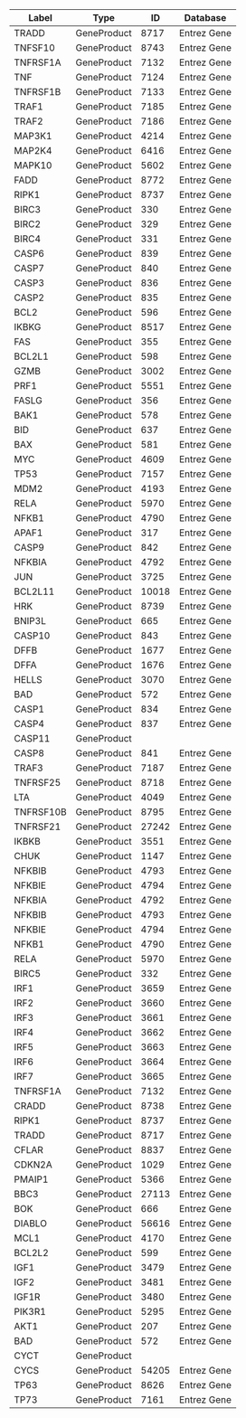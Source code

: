 | Label | Type | ID | Database |
| ---- | ---- | ---- | ---- |
|TRADD | GeneProduct | 8717 | Entrez Gene |
|TNFSF10 | GeneProduct | 8743 | Entrez Gene |
|TNFRSF1A | GeneProduct | 7132 | Entrez Gene |
|TNF | GeneProduct | 7124 | Entrez Gene |
|TNFRSF1B | GeneProduct | 7133 | Entrez Gene |
|TRAF1 | GeneProduct | 7185 | Entrez Gene |
|TRAF2 | GeneProduct | 7186 | Entrez Gene |
|MAP3K1 | GeneProduct | 4214 | Entrez Gene |
|MAP2K4 | GeneProduct | 6416 | Entrez Gene |
|MAPK10 | GeneProduct | 5602 | Entrez Gene |
|FADD | GeneProduct | 8772 | Entrez Gene |
|RIPK1 | GeneProduct | 8737 | Entrez Gene |
|BIRC3 | GeneProduct | 330 | Entrez Gene |
|BIRC2 | GeneProduct | 329 | Entrez Gene |
|BIRC4 | GeneProduct | 331 | Entrez Gene |
|CASP6 | GeneProduct | 839 | Entrez Gene |
|CASP7 | GeneProduct | 840 | Entrez Gene |
|CASP3 | GeneProduct | 836 | Entrez Gene |
|CASP2 | GeneProduct | 835 | Entrez Gene |
|BCL2 | GeneProduct | 596 | Entrez Gene |
|IKBKG | GeneProduct | 8517 | Entrez Gene |
|FAS | GeneProduct | 355 | Entrez Gene |
|BCL2L1 | GeneProduct | 598 | Entrez Gene |
|GZMB | GeneProduct | 3002 | Entrez Gene |
|PRF1 | GeneProduct | 5551 | Entrez Gene |
|FASLG | GeneProduct | 356 | Entrez Gene |
|BAK1 | GeneProduct | 578 | Entrez Gene |
|BID | GeneProduct | 637 | Entrez Gene |
|BAX | GeneProduct | 581 | Entrez Gene |
|MYC | GeneProduct | 4609 | Entrez Gene |
|TP53 | GeneProduct | 7157 | Entrez Gene |
|MDM2 | GeneProduct | 4193 | Entrez Gene |
|RELA | GeneProduct | 5970 | Entrez Gene |
|NFKB1 | GeneProduct | 4790 | Entrez Gene |
|APAF1 | GeneProduct | 317 | Entrez Gene |
|CASP9 | GeneProduct | 842 | Entrez Gene |
|NFKBIA | GeneProduct | 4792 | Entrez Gene |
|JUN | GeneProduct | 3725 | Entrez Gene |
|BCL2L11 | GeneProduct | 10018 | Entrez Gene |
|HRK | GeneProduct | 8739 | Entrez Gene |
|BNIP3L | GeneProduct | 665 | Entrez Gene |
|CASP10 | GeneProduct | 843 | Entrez Gene |
|DFFB | GeneProduct | 1677 | Entrez Gene |
|DFFA | GeneProduct | 1676 | Entrez Gene |
|HELLS | GeneProduct | 3070 | Entrez Gene |
|BAD | GeneProduct | 572 | Entrez Gene |
|CASP1 | GeneProduct | 834 | Entrez Gene |
|CASP4 | GeneProduct | 837 | Entrez Gene |
|CASP11 | GeneProduct |  |  |
|CASP8 | GeneProduct | 841 | Entrez Gene |
|TRAF3 | GeneProduct | 7187 | Entrez Gene |
|TNFRSF25 | GeneProduct | 8718 | Entrez Gene |
|LTA | GeneProduct | 4049 | Entrez Gene |
|TNFRSF10B | GeneProduct | 8795 | Entrez Gene |
|TNFRSF21 | GeneProduct | 27242 | Entrez Gene |
|IKBKB | GeneProduct | 3551 | Entrez Gene |
|CHUK | GeneProduct | 1147 | Entrez Gene |
|NFKBIB | GeneProduct | 4793 | Entrez Gene |
|NFKBIE | GeneProduct | 4794 | Entrez Gene |
|NFKBIA | GeneProduct | 4792 | Entrez Gene |
|NFKBIB | GeneProduct | 4793 | Entrez Gene |
|NFKBIE | GeneProduct | 4794 | Entrez Gene |
|NFKB1 | GeneProduct | 4790 | Entrez Gene |
|RELA | GeneProduct | 5970 | Entrez Gene |
|BIRC5 | GeneProduct | 332 | Entrez Gene |
|IRF1 | GeneProduct | 3659 | Entrez Gene |
|IRF2 | GeneProduct | 3660 | Entrez Gene |
|IRF3 | GeneProduct | 3661 | Entrez Gene |
|IRF4 | GeneProduct | 3662 | Entrez Gene |
|IRF5 | GeneProduct | 3663 | Entrez Gene |
|IRF6 | GeneProduct | 3664 | Entrez Gene |
|IRF7 | GeneProduct | 3665 | Entrez Gene |
|TNFRSF1A | GeneProduct | 7132 | Entrez Gene |
|CRADD | GeneProduct | 8738 | Entrez Gene |
|RIPK1 | GeneProduct | 8737 | Entrez Gene |
|TRADD | GeneProduct | 8717 | Entrez Gene |
|CFLAR | GeneProduct | 8837 | Entrez Gene |
|CDKN2A | GeneProduct | 1029 | Entrez Gene |
|PMAIP1 | GeneProduct | 5366 | Entrez Gene |
|BBC3 | GeneProduct | 27113 | Entrez Gene |
|BOK | GeneProduct | 666 | Entrez Gene |
|DIABLO | GeneProduct | 56616 | Entrez Gene |
|MCL1 | GeneProduct | 4170 | Entrez Gene |
|BCL2L2 | GeneProduct | 599 | Entrez Gene |
|IGF1 | GeneProduct | 3479 | Entrez Gene |
|IGF2 | GeneProduct | 3481 | Entrez Gene |
|IGF1R | GeneProduct | 3480 | Entrez Gene |
|PIK3R1 | GeneProduct | 5295 | Entrez Gene |
|AKT1 | GeneProduct | 207 | Entrez Gene |
|BAD | GeneProduct | 572 | Entrez Gene |
|CYCT | GeneProduct |  |  |
|CYCS | GeneProduct | 54205 | Entrez Gene |
|TP63 | GeneProduct | 8626 | Entrez Gene |
|TP73 | GeneProduct | 7161 | Entrez Gene |
